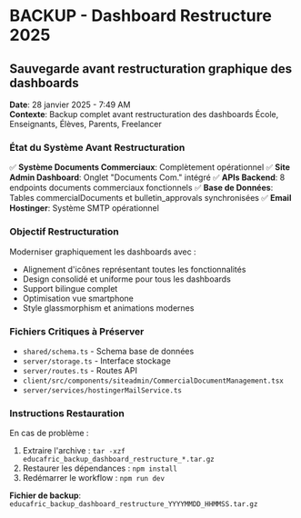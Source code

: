 # BACKUP - Dashboard Restructure 2025
## Sauvegarde avant restructuration graphique des dashboards

**Date**: 28 janvier 2025 - 7:49 AM  
**Contexte**: Backup complet avant restructuration des dashboards École, Enseignants, Élèves, Parents, Freelancer

### État du Système Avant Restructuration

✅ **Système Documents Commerciaux**: Complètement opérationnel
✅ **Site Admin Dashboard**: Onglet "Documents Com." intégré
✅ **APIs Backend**: 8 endpoints documents commerciaux fonctionnels
✅ **Base de Données**: Tables commercialDocuments et bulletin_approvals synchronisées
✅ **Email Hostinger**: Système SMTP opérationnel

### Objectif Restructuration

Moderniser graphiquement les dashboards avec :
- Alignement d'icônes représentant toutes les fonctionnalités
- Design consolidé et uniforme pour tous les dashboards
- Support bilingue complet
- Optimisation vue smartphone
- Style glassmorphism et animations modernes

### Fichiers Critiques à Préserver

- `shared/schema.ts` - Schema base de données
- `server/storage.ts` - Interface stockage 
- `server/routes.ts` - Routes API
- `client/src/components/siteadmin/CommercialDocumentManagement.tsx`
- `server/services/hostingerMailService.ts`

### Instructions Restauration

En cas de problème :
1. Extraire l'archive : `tar -xzf educafric_backup_dashboard_restructure_*.tar.gz`
2. Restaurer les dépendances : `npm install`
3. Redémarrer le workflow : `npm run dev`

**Fichier de backup**: `educafric_backup_dashboard_restructure_YYYYMMDD_HHMMSS.tar.gz`